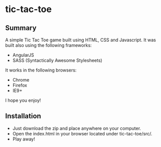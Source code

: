 tic-tac-toe
===========


## Summary 

A simple Tic Tac Toe game built using HTML, CSS and Javascript.
It was built also using the following frameworks:
 * AngularJS
 * SASS (Syntactically Awesome Stylesheets)

It works in the following browsers:
 * Chrome
 * Firefox
 * IE9+

I hope you enjoy!

## Installation

 * Just download the zip and place anywhere on your computer.
 * Open the index.html in your browser located under tic-tac-toe/src/.
 * Play away!
 

 
